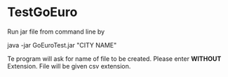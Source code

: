 # TestGoEuro

Run jar file from command line by

java -jar GoEuroTest.jar "CITY NAME"

Te program will ask for name of file to be created. Please enter <b>WITHOUT</b> Extension. File will be given csv extension.
